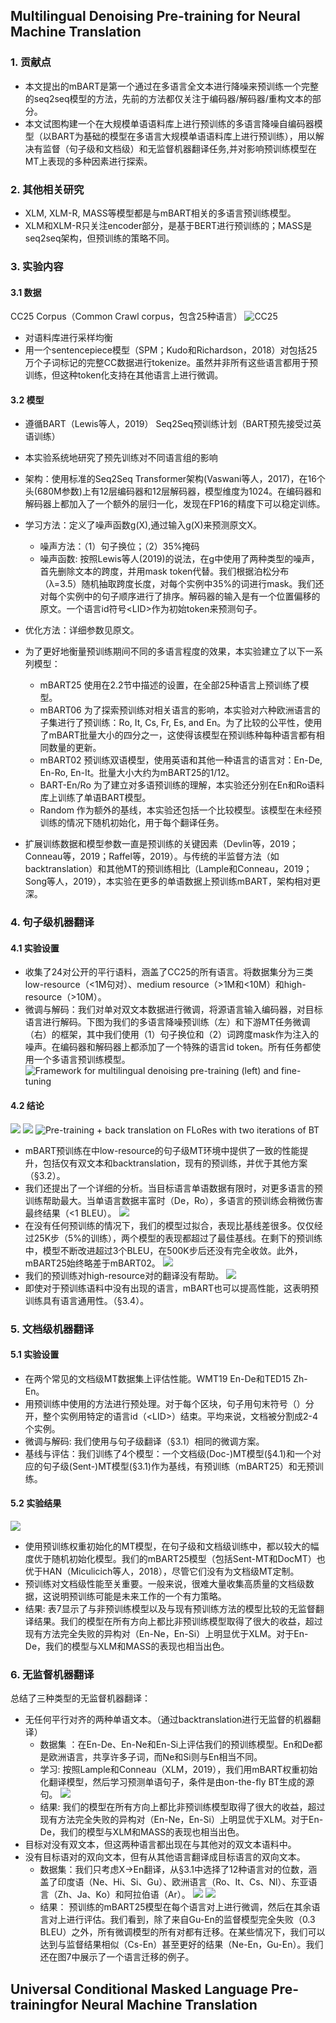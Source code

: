## Multilingual Denoising Pre-training for Neural Machine Translation
### 1. 贡献点
- 本文提出的mBART是第一个通过在多语言全文本进行降噪来预训练一个完整的seq2seq模型的方法，先前的方法都仅关注于编码器/解码器/重构文本的部分。
- 本文试图构建一个在大规模单语语料库上进行预训练的多语言降噪自编码器模型（以BART为基础的模型在多语言大规模单语语料库上进行预训练），用以解决有监督（句子级和文档级）和无监督机器翻译任务,并对影响预训练模型在MT上表现的多种因素进行探索。

### 2. 其他相关研究
- XLM, XLM-R, MASS等模型都是与mBART相关的多语言预训练模型。
- XLM和XLM-R只关注encoder部分，是基于BERT进行预训练的；MASS是seq2seq架构，但预训练的策略不同。

### 3. 实验内容
#### 3.1 数据
CC25 Corpus（Common Crawl corpus，包含25种语言）
![CC25](./image/CC25.jpg)
- 对语料库进行采样均衡
- 用一个sentencepiece模型（SPM；Kudo和Richardson，2018）对包括25万个子词标记的完整CC数据进行tokenize。虽然并非所有这些语言都用于预训练，但这种token化支持在其他语言上进行微调。
#### 3.2 模型
- 遵循BART（Lewis等人，2019） Seq2Seq预训练计划（BART预先接受过英语训练）
- 本实验系统地研究了预先训练对不同语言组的影响
- 架构：使用标准的Seq2Seq Transformer架构(Vaswani等人，2017)，在16个头(680M参数)上有12层编码器和12层解码器，模型维度为1024。在编码器和解码器上都加入了一个额外的层归一化，发现在FP16的精度下可以稳定训练。
- 学习方法：定义了噪声函数g(X),通过输入g(X)来预测原文X。
    - 噪声方法：（1）句子换位；（2）35%掩码
    - 噪声函数: 按照Lewis等人(2019)的说法，在g中使用了两种类型的噪声，首先删除文本的跨度，并用mask token代替。我们根据泊松分布（λ=3.5）随机抽取跨度长度，对每个实例中35%的词进行mask。我们还对每个实例中的句子顺序进行了排序。解码器的输入是有一个位置偏移的原文。一个语言id符号\<LID>作为初始token来预测句子。
- 优化方法：详细参数见原文。

- 为了更好地衡量预训练期间不同的多语言程度的效果，本实验建立了以下一系列模型：
    - mBART25 使用在2.2节中描述的设置，在全部25种语言上预训练了模型。
    - mBART06 为了探索预训练对相关语言的影响，本实验对六种欧洲语言的子集进行了预训练：Ro, It, Cs, Fr, Es, and En。为了比较的公平性，使用了mBART批量大小的四分之一，这使得该模型在预训练种每种语言都有相同数量的更新。
    - mBART02 预训练双语模型，使用英语和其他一种语言的语言对：En-De, En-Ro, En-It。批量大小大约为mBART25的1/12。
    - BART-En/Ro 为了建立对多语预训练的理解，本实验还分别在En和Ro语料库上训练了单语BART模型。
    - Random 作为额外的基线，本实验还包括一个比较模型。该模型在未经预训练的情况下随机初始化，用于每个翻译任务。

- 扩展训练数据和模型参数一直是预训练的关键因素（Devlin等，2019；Conneau等，2019；Raffel等，2019）。与传统的半监督方法（如backtranslation）和其他MT的预训练相比（Lample和Conneau，2019；Song等人，2019），本实验在更多的单语数据上预训练mBART，架构相对更深。

### 4. 句子级机器翻译
#### 4.1 实验设置
- 收集了24对公开的平行语料，涵盖了CC25的所有语言。将数据集分为三类low-resource（<1M句对）、medium resource（>1M和<10M）和high-resource（>10M）。
- 微调与解码：我们对单对双文本数据进行微调，将源语言输入编码器，对目标语言进行解码。下图为我们的多语言降噪预训练（左）和下游MT任务微调（右）的框架，其中我们使用（1）句子换位和（2）词跨度mask作为注入的噪声。在编码器和解码器上都添加了一个特殊的语言id token。所有任务都使用一个多语言预训练模型。
![Framework for multilingual denoising pre-training (left) and fine-tuning](./image/Framework%20for%20multilingual%20denoising%20pre-training%20(left)%20and%20fine-tuning.jpg)

#### 4.2 结论
![](./image/Lowmedium%20resource%20machine%20translation%20Pre-training%20consistently%20improves%20over%20a%20randomly%20initialized%20baseline%2C%20with%20particularly%20large%20gains%20on%20low%20resource%20language%20pairs.jpg)
![](./image/High%20resource%20machine%20translation%20where%20all%20the%20datasets%20are%20from%20their%20latest%20WMT%20competitions.%20We%20only%20evaluate%20our%20models%20on%20En-X%20translation.jpg)
![Pre-training + back translation on FLoRes with two iterations of BT](./image/Pre-training%20%2B%20back%20translation%20on%20FLoRes%20with%20two%20iterations%20of%20BT.jpg)
- mBART预训练在中low-resource的句子级MT环境中提供了一致的性能提升，包括仅有双文本和backtranslation，现有的预训练，并优于其他方案（§3.2）。
- 我们还提出了一个详细的分析。当目标语言单语数据有限时，对更多语言的预训练帮助最大。当单语言数据丰富时（De，Ro），多语言的预训练会稍微伤害最终结果（<1 BLEU）。
![](./image//Fine-tuning%20curves%20for%20Ro-En%20along%20with%20Pre-training%20steps.%20Both%20mBART25%20and%20mBART02%20outperform%20the%20best%20baseline%20system%20after%2025K%20steps.jpg)
- 在没有任何预训练的情况下，我们的模型过拟合，表现比基线差很多。仅仅经过25K步（5%的训练），两个模型的表现都超过了最佳基线。在剩下的预训练中，模型不断改进超过3个BLEU，在500K步后还没有完全收敛。此外，mBART25始终略差于mBART02。
![](./image/Fine-tuning%20curves%20for%20En-De%20along%20with%20size%20of%20bitext.%20The%20x-axis%20is%20on%20a%20log%20scale..jpg)
- 我们的预训练对high-resource对的翻译没有帮助。
![](./image/Generalization%20to%20unseen%20languages%20Language%20transfer%20results%2C%20fine-tuning%20on%20language-pairs%20without%20pre-training%20on%20them.%20mBART25%20uses%20all%20languages%20during%20pre-training%2C%20while%20other%20settings%20contain%20at%20least%20one%20unseen%20l.png)
- 即使对于预训练语料中没有出现的语言，mBART也可以提高性能，这表明预训练具有语言通用性。（§3.4）。

### 5. 文档级机器翻译
#### 5.1 实验设置
- 在两个常见的文档级MT数据集上评估性能。WMT19 En-De和TED15 Zh-En。
- 用预训练中使用的方法进行预处理。对于每个区块，句子用句末符号（</S>）分开，整个实例用特定的语言id（\<LID>）结束。平均来说，文档被分割成2-4个实例。
- 微调与解码: 我们使用与句子级翻译（§3.1）相同的微调方案。
- 基线与评估：我们训练了4个模型：一个文档级(Doc-)MT模型(§4.1)和一个对应的句子级(Sent-)MT模型(§3.1)作为基线，有预训练（mBART25）和无预训练。

#### 5.2 实验结果
![](./image//Document-level%20machine%20translation%20on%20En-De%20and%20Zh-En.%20(%C3%97)%20The%20randomly%20initialized%20DocMT%20model%20cannot%20produce%20translations%20aligned%20to%20the%20original%20sentences%2C%20so%20only%20document%20evaluation%20is%20possible.jpg)
- 使用预训练权重初始化的MT模型，在句子级和文档级训练中，都以较大的幅度优于随机初始化模型。我们的mBART25模型（包括Sent-MT和DocMT）也优于HAN（Miculicich等人，2018），尽管它们没有为文档级MT定制。
- 预训练对文档级性能至关重要。一般来说，很难大量收集高质量的文档级数据，这说明预训练可能是未来工作的一个有力策略。
- 结果: 表7显示了与非预训练模型以及与现有预训练方法的模型比较的无监督翻译结果。我们的模型在所有方向上都比非预训练模型取得了很大的收益，超过现有方法完全失败的异构对（En-Ne，En-Si）上明显优于XLM。对于En-De，我们的模型与XLM和MASS的表现也相当出色。



### 6. 无监督机器翻译
总结了三种类型的无监督机器翻译：
- 无任何平行对齐的两种单语文本。（通过backtranslation进行无监督的机器翻译）
    - 数据集 ：在En-De、En-Ne和En-Si上评估我们的预训练模型。En和De都是欧洲语言，共享许多子词，而Ne和Si则与En相当不同。
    - 学习: 按照Lample和Conneau（XLM，2019），我们用mBART权重初始化翻译模型，然后学习预测单语句子，条件是由on-the-fly BT生成的源句。
    ![](./image/Unsupervised%20MT%20via%20BT%20between%20dis-similar%20languages.jpg)
    - 结果: 我们的模型在所有方向上都比非预训练模型取得了很大的收益，超过现有方法完全失败的异构对（En-Ne，En-Si）上明显优于XLM。对于En-De，我们的模型与XLM和MASS的表现也相当出色。
- 目标对没有双文本，但这两种语言都出现在与其他对的双文本语料中。
- 没有目标语对的双向文本，但有从其他语言翻译成目标语言的双向文本。
    - 数据集：我们只考虑X→En翻译，从§3.1中选择了12种语言对的位数，涵盖了印度语（Ne、Hi、Si、Gu）、欧洲语言（Ro、It、Cs、Nl）、东亚语言（Zh、Ja、Ko）和阿拉伯语（Ar）。
    ![](./image/Unsupervised%20MT%20via%20language%20transfer%20on%20X-En%20translations.%20The%20model%20fine-tuned%20on%20one%20language%20pair%20is%20directly%20tested%20on%20another.%20We%20use%20gray%20color%20to%20show%20the%20direct%20fine-tuning%20results%2C%20and%20lightgray%20color%20to%20show%20l.jpg)
    ![](./image/An%20example%20of%20unsupervised%20MT%20via%20language%20transfer.%20mBART%20models%20finetuned%20with%20Ko%20or%20Zh%20are%20able%20to%20translate%20Ja%20sentence%20to%20En%20almost%20as%20correctly%20as%20in%20the%20supervised%20case..jpg)
    - 结果： 预训练的mBART25模型在每个语言对上进行微调，然后在其余语言对上进行评估。我们看到，除了来自Gu-En的监督模型完全失败（0.3 BLEU）之外，所有微调模型的所有对都有迁移。在某些情况下，我们可以达到与监督结果相似（Cs-En）甚至更好的结果（Ne-En，Gu-En）。我们还在图7中展示了一个语言迁移的例子。

## Universal Conditional Masked Language Pre-trainingfor Neural Machine Translation 